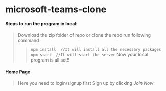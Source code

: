 # microsoft-teams-clone
#### Steps to run the program in local: 
>Download the zip folder of repo or clone the repo
>run following command
>> `npm install  //It will install all the necessary packages` <br/>
>> `npm start  //It will start the server` 
>> Now your local program is all set!!


#### Home Page 
>Here you need to login/signup first
>Sign up by clicking *Join Now*
